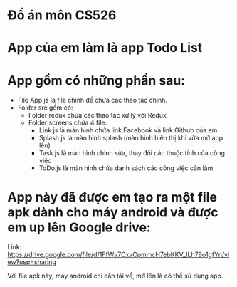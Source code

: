 # Đồ án môn CS526

# App của em làm là app Todo List

# App gồm có những phần sau:

-   File App.js là file chính để chứa các thao tác chính.
-   Folder src gồm có:
    -   Folder redux chứa các thao tác xử lý với Redux
    -   Folder screens chứa 4 file:
        -   Link.js là màn hình chứa link Facebook và link Github của em
        -   Splash.js là màn hình splash (màn hình hiển thị khi vừa mở app lên)
        -   Task.js là màn hình chỉnh sửa, thay đổi các thuộc tính của công việc
        -   ToDo.js là màn hình chứa danh sách các công việc cần làm

# App này đã được em tạo ra một file apk dành cho máy android và được em up lên Google drive:

Link: https://drive.google.com/file/d/1FfWv7CxvCpmmcH7ebKKV_ILh79o1gfYn/view?usp=sharing

Với file apk này, máy android chỉ cần tải về, mở lên là có thể sử dụng app.
